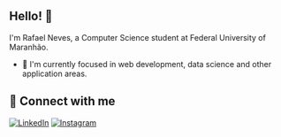 ## Hello! 👋 
I'm Rafael Neves, a Computer Science student at Federal University of Maranhão.
- 🌱  I'm currently focused in web development, data science and other application areas.

## 🔗 Connect with me
[![LinkedIn](https://img.shields.io/badge/linkedin-%230077B5.svg?style=for-the-badge&logo=linkedin&logoColor=white)](https://www.linkedin.com/in/rafael-neves-a38036264/)
[![Instagram](https://img.shields.io/badge/Instagram-%23E4405F.svg?style=for-the-badge&logo=Instagram&logoColor=white)](https://www.instagram.com/rafael_nvss/)
